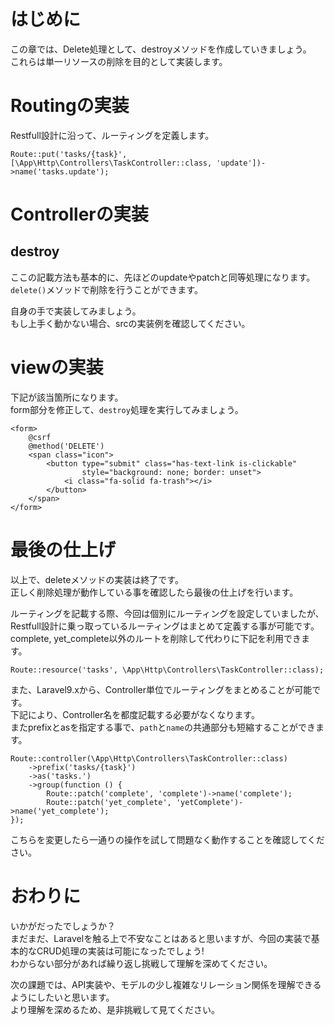 # はじめに  
この章では、Delete処理として、destroyメソッドを作成していきましょう。  
これらは単一リソースの削除を目的として実装します。  

# Routingの実装
Restfull設計に沿って、ルーティングを定義します。  
```
Route::put('tasks/{task}', [\App\Http\Controllers\TaskController::class, 'update'])->name('tasks.update');
```

# Controllerの実装
## destroy 
ここの記載方法も基本的に、先ほどのupdateやpatchと同等処理になります。  
`delete()`メソッドで削除を行うことができます。  

自身の手で実装してみましょう。  
もし上手く動かない場合、srcの実装例を確認してください。  

# viewの実装
下記が該当箇所になります。  
form部分を修正して、`destroy`処理を実行してみましょう。
``` 
<form>
    @csrf
    @method('DELETE')
    <span class="icon">
        <button type="submit" class="has-text-link is-clickable"
                style="background: none; border: unset">
            <i class="fa-solid fa-trash"></i>
        </button>
    </span>
</form>
```

# 最後の仕上げ
以上で、deleteメソッドの実装は終了です。  
正しく削除処理が動作している事を確認したら最後の仕上げを行います。  

ルーティングを記載する際、今回は個別にルーティングを設定していましたが、Restfull設計に乗っ取っているルーティングはまとめて定義する事が可能です。  
complete, yet_complete以外のルートを削除して代わりに下記を利用できます。  
``` 
Route::resource('tasks', \App\Http\Controllers\TaskController::class);
```

また、Laravel9.xから、Controller単位でルーティングをまとめることが可能です。  
下記により、Controller名を都度記載する必要がなくなります。  
またprefixとasを指定する事で、`path`と`name`の共通部分も短縮することができます。  
``` 
Route::controller(\App\Http\Controllers\TaskController::class)
    ->prefix('tasks/{task}')
    ->as('tasks.')
    ->group(function () {
        Route::patch('complete', 'complete')->name('complete');
        Route::patch('yet_complete', 'yetComplete')->name('yet_complete');
});
```

こちらを変更したら一通りの操作を試して問題なく動作することを確認してください。  

# おわりに
いかがだったでしょうか？  
まだまだ、Laravelを触る上で不安なことはあると思いますが、今回の実装で基本的なCRUD処理の実装は可能になったでしょう!  
わからない部分があれば繰り返し挑戦して理解を深めてください。  

次の課題では、API実装や、モデルの少し複雑なリレーション関係を理解できるようにしたいと思います。  
より理解を深めるため、是非挑戦して見てください。  
